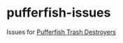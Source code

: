 # pufferfish-issues
Issues for [Pufferfish Trash Destroyers](https://byemc.itch.io/pufferfish-trash-destroyers)
